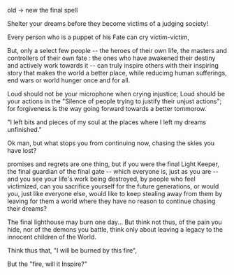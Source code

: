 old -> new
the final spell

Shelter your dreams before they become victims of a judging society!

Every person who is a puppet of his Fate can cry victim-victim,

But, only a select few people -- the heroes of their own life, the masters and controllers of their own fate : the ones who have awakened their destiny and actively work towards it -- can truly inspire others with their inspiring story that makes the world a better place, while reducimg human sufferings, end wars or world hunger once and for all.

Loud should not be your microphone when crying injustice;
Loud should be your actions in the "Silence of people trying to justify their unjust actions"; for forgiveness is the way going forward towards a better tommorow.

"I left bits and pieces of my soul at the places where I left my dreams unfinished."

Ok man, but what stops you from continuing now,
chasing the skies you have lost?

promises and regrets are one thing,
but if you were the final Light Keeper, the final guardian of the final gate -- which everyone is, just as you are -- and you see your life's work being destroyed, by people who feel victimized,
can you sacrifice yourself for the future generations, or would you, just like everyone else, would like to keep stealing away from them by leaving for them a world where they have no reason to continue chasing their dreams?

The final lighthouse may burn one day...
But think not thus, of the pain you hide, nor of the demons you battle,
think only about leaving a legacy to the innocent children of the World.

Think thus that, "I will be burned by this fire",

But the "fire, will it Inspire?"

